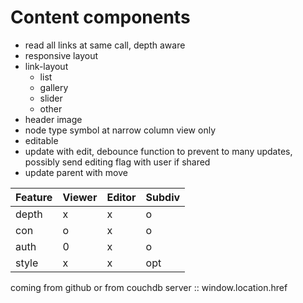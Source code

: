 

# Content components

* read all links at same call, depth aware
* responsive layout
* link-layout
    * list
    * gallery
    * slider
    * other
* header image
* node type symbol at narrow column view only
* editable
* update with edit, debounce function to prevent to many updates, possibly send editing flag with user if shared
* update parent with move


| Feature | Viewer | Editor  | Subdiv |
| --------|--------| -----   |-----   |
| depth   | x      | x       | o      |
| con     | o      |   x     | o      |
| auth    | 0      |   x     | o      |
| style   | x      |   x     | opt    |



coming from github or from couchdb server :: window.location.href
